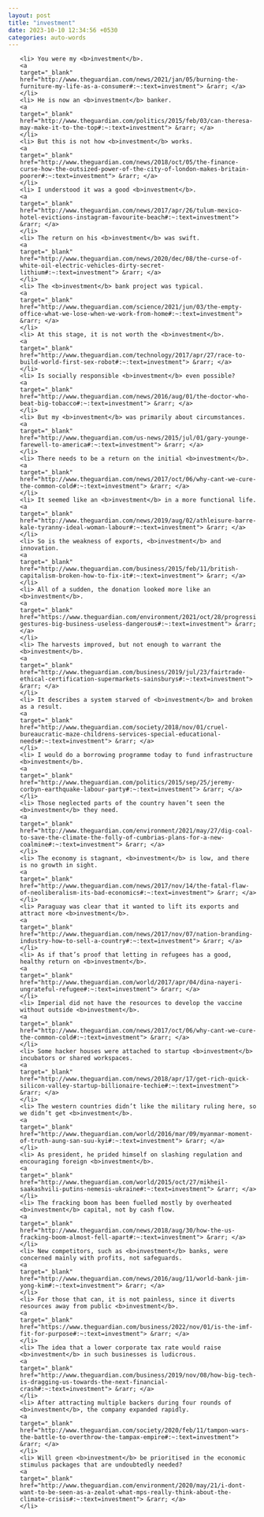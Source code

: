 ```yaml
---
layout: post
title: "investment"
date: 2023-10-10 12:34:56 +0530
categories: auto-words
---
```

<ol>

    <li> You were my <b>investment</b>.
    <a 
    target="_blank" 
    href="http://www.theguardian.com/news/2021/jan/05/burning-the-furniture-my-life-as-a-consumer#:~:text=investment"> &rarr; </a>
    </li>
    <li> He is now an <b>investment</b> banker.
    <a 
    target="_blank" 
    href="http://www.theguardian.com/politics/2015/feb/03/can-theresa-may-make-it-to-the-top#:~:text=investment"> &rarr; </a>
    </li>
    <li> But this is not how <b>investment</b> works.
    <a 
    target="_blank" 
    href="http://www.theguardian.com/news/2018/oct/05/the-finance-curse-how-the-outsized-power-of-the-city-of-london-makes-britain-poorer#:~:text=investment"> &rarr; </a>
    </li>
    <li> I understood it was a good <b>investment</b>.
    <a 
    target="_blank" 
    href="http://www.theguardian.com/news/2017/apr/26/tulum-mexico-hotel-evictions-instagram-favourite-beach#:~:text=investment"> &rarr; </a>
    </li>
    <li> The return on his <b>investment</b> was swift.
    <a 
    target="_blank" 
    href="http://www.theguardian.com/news/2020/dec/08/the-curse-of-white-oil-electric-vehicles-dirty-secret-lithium#:~:text=investment"> &rarr; </a>
    </li>
    <li> The <b>investment</b> bank project was typical.
    <a 
    target="_blank" 
    href="http://www.theguardian.com/science/2021/jun/03/the-empty-office-what-we-lose-when-we-work-from-home#:~:text=investment"> &rarr; </a>
    </li>
    <li> At this stage, it is not worth the <b>investment</b>.
    <a 
    target="_blank" 
    href="http://www.theguardian.com/technology/2017/apr/27/race-to-build-world-first-sex-robot#:~:text=investment"> &rarr; </a>
    </li>
    <li> Is socially responsible <b>investment</b> even possible?
    <a 
    target="_blank" 
    href="http://www.theguardian.com/news/2016/aug/01/the-doctor-who-beat-big-tobacco#:~:text=investment"> &rarr; </a>
    </li>
    <li> But my <b>investment</b> was primarily about circumstances.
    <a 
    target="_blank" 
    href="http://www.theguardian.com/us-news/2015/jul/01/gary-younge-farewell-to-america#:~:text=investment"> &rarr; </a>
    </li>
    <li> There needs to be a return on the initial <b>investment</b>.
    <a 
    target="_blank" 
    href="http://www.theguardian.com/news/2017/oct/06/why-cant-we-cure-the-common-cold#:~:text=investment"> &rarr; </a>
    </li>
    <li> It seemed like an <b>investment</b> in a more functional life.
    <a 
    target="_blank" 
    href="http://www.theguardian.com/news/2019/aug/02/athleisure-barre-kale-tyranny-ideal-woman-labour#:~:text=investment"> &rarr; </a>
    </li>
    <li> So is the weakness of exports, <b>investment</b> and innovation.
    <a 
    target="_blank" 
    href="http://www.theguardian.com/business/2015/feb/11/british-capitalism-broken-how-to-fix-it#:~:text=investment"> &rarr; </a>
    </li>
    <li> All of a sudden, the donation looked more like an <b>investment</b>.
    <a 
    target="_blank" 
    href="https://www.theguardian.com/environment/2021/oct/28/progressive-gestures-big-business-useless-dangerous#:~:text=investment"> &rarr; </a>
    </li>
    <li> The harvests improved, but not enough to warrant the <b>investment</b>.
    <a 
    target="_blank" 
    href="http://www.theguardian.com/business/2019/jul/23/fairtrade-ethical-certification-supermarkets-sainsburys#:~:text=investment"> &rarr; </a>
    </li>
    <li> It describes a system starved of <b>investment</b> and broken as a result.
    <a 
    target="_blank" 
    href="http://www.theguardian.com/society/2018/nov/01/cruel-bureaucratic-maze-childrens-services-special-educational-needs#:~:text=investment"> &rarr; </a>
    </li>
    <li> I would do a borrowing programme today to fund infrastructure <b>investment</b>.
    <a 
    target="_blank" 
    href="http://www.theguardian.com/politics/2015/sep/25/jeremy-corbyn-earthquake-labour-party#:~:text=investment"> &rarr; </a>
    </li>
    <li> Those neglected parts of the country haven’t seen the <b>investment</b> they need.
    <a 
    target="_blank" 
    href="http://www.theguardian.com/environment/2021/may/27/dig-coal-to-save-the-climate-the-folly-of-cumbrias-plans-for-a-new-coalmine#:~:text=investment"> &rarr; </a>
    </li>
    <li> The economy is stagnant, <b>investment</b> is low, and there is no growth in sight.
    <a 
    target="_blank" 
    href="http://www.theguardian.com/news/2017/nov/14/the-fatal-flaw-of-neoliberalism-its-bad-economics#:~:text=investment"> &rarr; </a>
    </li>
    <li> Paraguay was clear that it wanted to lift its exports and attract more <b>investment</b>.
    <a 
    target="_blank" 
    href="http://www.theguardian.com/news/2017/nov/07/nation-branding-industry-how-to-sell-a-country#:~:text=investment"> &rarr; </a>
    </li>
    <li> As if that’s proof that letting in refugees has a good, healthy return on <b>investment</b>.
    <a 
    target="_blank" 
    href="http://www.theguardian.com/world/2017/apr/04/dina-nayeri-ungrateful-refugee#:~:text=investment"> &rarr; </a>
    </li>
    <li> Imperial did not have the resources to develop the vaccine without outside <b>investment</b>.
    <a 
    target="_blank" 
    href="http://www.theguardian.com/news/2017/oct/06/why-cant-we-cure-the-common-cold#:~:text=investment"> &rarr; </a>
    </li>
    <li> Some hacker houses were attached to startup <b>investment</b> incubators or shared workspaces.
    <a 
    target="_blank" 
    href="http://www.theguardian.com/news/2018/apr/17/get-rich-quick-silicon-valley-startup-billionaire-techie#:~:text=investment"> &rarr; </a>
    </li>
    <li> The western countries didn’t like the military ruling here, so we didn’t get <b>investment</b>.
    <a 
    target="_blank" 
    href="http://www.theguardian.com/world/2016/mar/09/myanmar-moment-of-truth-aung-san-suu-kyi#:~:text=investment"> &rarr; </a>
    </li>
    <li> As president, he prided himself on slashing regulation and encouraging foreign <b>investment</b>.
    <a 
    target="_blank" 
    href="http://www.theguardian.com/world/2015/oct/27/mikheil-saakashvili-putins-nemesis-ukraine#:~:text=investment"> &rarr; </a>
    </li>
    <li> The fracking boom has been fuelled mostly by overheated <b>investment</b> capital, not by cash flow.
    <a 
    target="_blank" 
    href="http://www.theguardian.com/news/2018/aug/30/how-the-us-fracking-boom-almost-fell-apart#:~:text=investment"> &rarr; </a>
    </li>
    <li> New competitors, such as <b>investment</b> banks, were concerned mainly with profits, not safeguards.
    <a 
    target="_blank" 
    href="http://www.theguardian.com/news/2016/aug/11/world-bank-jim-yong-kim#:~:text=investment"> &rarr; </a>
    </li>
    <li> For those that can, it is not painless, since it diverts resources away from public <b>investment</b>.
    <a 
    target="_blank" 
    href="https://www.theguardian.com/business/2022/nov/01/is-the-imf-fit-for-purpose#:~:text=investment"> &rarr; </a>
    </li>
    <li> The idea that a lower corporate tax rate would raise <b>investment</b> in such businesses is ludicrous.
    <a 
    target="_blank" 
    href="http://www.theguardian.com/business/2019/nov/08/how-big-tech-is-dragging-us-towards-the-next-financial-crash#:~:text=investment"> &rarr; </a>
    </li>
    <li> After attracting multiple backers during four rounds of <b>investment</b>, the company expanded rapidly.
    <a 
    target="_blank" 
    href="http://www.theguardian.com/society/2020/feb/11/tampon-wars-the-battle-to-overthrow-the-tampax-empire#:~:text=investment"> &rarr; </a>
    </li>
    <li> Will green <b>investment</b> be prioritised in the economic stimulus packages that are undoubtedly needed?
    <a 
    target="_blank" 
    href="http://www.theguardian.com/environment/2020/may/21/i-dont-want-to-be-seen-as-a-zealot-what-mps-really-think-about-the-climate-crisis#:~:text=investment"> &rarr; </a>
    </li>